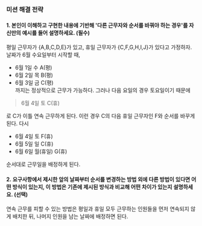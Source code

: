 ### 미션 해결 전략 
#### 1. 본인이 이해하고 구현한 내용에 기반해 '다른 근무자와 순서를 바꿔야 하는 경우'를 자신만의 예시를 들어 설명하세요. (필수)       
평일 근무자가 {A,B,C,D,E}가 있고, 휴일 근무자가 {C,F,G,H,I,J}가 있다고 가정하자.  
날짜가 6월 수요일부터 시작할 때,  
- 6월 1일 수 A(평)
- 6월 2일 목 B(평)
- 6월 3일 금 C(평)  
까지는 정상적으로 근무가 가능하다. 그러나 다음 요일의 경우 토요일이기 때문에
> 6월 4일 토 C(휴)

로 C가 이틀 연속 근무하게 된다.
이런 경우 C의 다음 휴일 근무자인 F와 순서를 바꾸게 된다. 다시
- 6월 4일 토 F(휴)
- 6월 5일 일 C(휴)
- 6월 6일 월(휴일) G(휴)

순서대로 근무일을 배정하게 된다.

#### 2. 요구사항에서 제시한 앞의 날짜부터 순서를 변경하는 방법 외에 다른 방법이 있다면 어떤 방식이 있는지, 이 방법은 기존에 제시된 방식과 비교해 어떤 차이가 있는지 설명하세요. (선택)
연속 근무를 피할 수 있는 방법은 평일과 휴일 모두 근무하는 인원들을 먼저 연속되지 않게 배치한 뒤, 나머지 인원을 남는 날짜에 배정하면 된다.